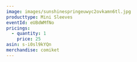 ```yaml
---
image: images/sunshinespringeuwyc2ovkamn6tl.jpg
producttype: Mini Sleeves
eventId: eUBdWMfNo
pricings:
  - quantity: 1
    price: 25
asin: s-i0sl9kYQn
merchandise: comiket
---
```

